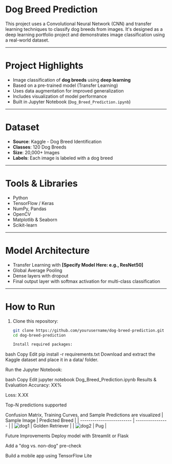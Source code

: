 # Dog Breed Prediction 

This project uses a Convolutional Neural Network (CNN) and transfer learning techniques to classify dog breeds from images. It's designed as a deep learning portfolio project and demonstrates image classification using a real-world dataset.

---

# Project Highlights

- Image classification of **dog breeds** using **deep learning**
- Based on a pre-trained model (Transfer Learning)
- Uses data augmentation for improved generalization
- Includes visualization of model performance
- Built in Jupyter Notebook (`Dog_Breed_Prediction.ipynb`)

---

# Dataset

- **Source**: Kaggle - Dog Breed Identification
- **Classes**: 120 Dog Breeds
- **Size**: 20,000+ Images
- **Labels**: Each image is labeled with a dog breed

---

# Tools & Libraries

- Python
- TensorFlow / Keras
- NumPy, Pandas
- OpenCV
- Matplotlib & Seaborn
- Scikit-learn

---

# Model Architecture

- Transfer Learning with **[Specify Model Here: e.g., ResNet50]**
- Global Average Pooling
- Dense layers with dropout
- Final output layer with softmax activation for multi-class classification

---

# How to Run

1. Clone this repository:
   ```bash
   git clone https://github.com/yourusername/dog-breed-prediction.git
   cd dog-breed-prediction

   Install required packages:

bash
Copy
Edit
pip install -r requirements.txt
Download and extract the Kaggle dataset and place it in a data/ folder.

Run the Jupyter Notebook:

bash
Copy
Edit
jupyter notebook Dog_Breed_Prediction.ipynb
 Results & Evaluation
Accuracy: XX%

Loss: X.XX

Top-N predictions supported

Confusion Matrix, Training Curves, and Sample Predictions are visualized
| Sample Image              | Predicted Breed  |
| ------------------------- | ---------------- |
| ![dog1](samples/dog1.jpg) | Golden Retriever |
| ![dog2](samples/dog2.jpg) | Pug              |

 Future Improvements
Deploy model with Streamlit or Flask

Add a "dog vs. non-dog" pre-check

Build a mobile app using TensorFlow Lite
